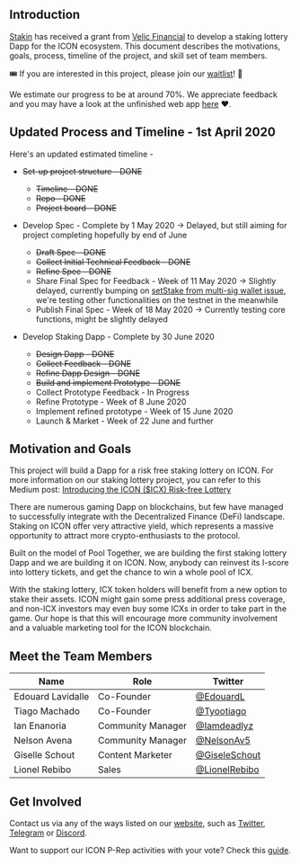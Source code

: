 ## Introduction

[Stakin](https://stakin.com/) has received a grant from [Velic Financial](https://www.velic.io/) to develop a staking lottery Dapp for the ICON ecosystem. This document describes the motivations, goals, process, timeline of the project, and skill set of team members.

🎟 If you are interested in this project, please join our [waitlist](https://lottery.stakin.com/)! 🚀

We estimate our progress to be at around 70%. We appreciate feedback and you may have a look at the unfinished web app [here](https://dev-lottery.netlify.app/home) ❤️.

## Updated Process and Timeline - 1st April 2020

Here's an updated estimated timeline -

- ~~Set-up project structure - DONE~~

  - ~~Timeline - DONE~~
  - ~~Repo - DONE~~
  - ~~Project board - DONE~~

- Develop Spec - Complete by 1 May 2020 -> Delayed, but still aiming for project completing hopefully by end of June

  - ~~Draft Spec - DONE~~
  - ~~Collect Initial Technical Feedback - DONE~~
  - ~~Refine Spec - DONE~~
  - Share Final Spec for Feedback - Week of 11 May 2020 -> Slightly delayed, currently bumping on [setStake from multi-sig wallet issue](https://github.com/icon-project/multisig-wallet/issues/25), we're testing other functionalities on the testnet in the meanwhile 
  - Publish Final Spec - Week of 18 May 2020 -> Currently testing core functions, might be slightly delayed

- Develop Staking Dapp - Complete by 30 June 2020

  - ~~Design Dapp - DONE~~
  - ~~Collect Feedback - DONE~~
  - ~~Refine Dapp Design - DONE~~
  - ~~Build and implement Prototype - DONE~~
  - Collect Prototype Feedback - In Progress
  - Refine Prototype - Week of 8 June 2020
  - Implement refined prototype - Week of 15 June 2020
  - Launch & Market - Week of 22 June and further 

## Motivation and Goals

This project will build a Dapp for a risk free staking lottery on ICON. For more information on our staking lottery project, you can refer to this Medium post: [Introducing the ICON ($ICX) Risk-free Lottery](https://medium.com/stakin/introducing-the-icon-icx-risk-free-lottery-44d6ffa5c37a)

There are numerous gaming Dapp on blockchains, but few have managed to successfully integrate with the Decentralized Finance (DeFi) landscape. Staking on ICON offer very attractive yield, which represents a massive opportunity to attract more crypto-enthusiasts to the protocol.

Built on the model of Pool Together, we are building the first staking lottery Dapp and we are building it on ICON. Now, anybody can reinvest its I-score into lottery tickets, and get the chance to win a whole pool of ICX.

With the staking lottery, ICX token holders will benefit from a new option to stake their assets. ICON might gain some press additional press coverage, and non-ICX investors may even buy some ICXs in order to take part in the game. Our hope is that this will encourage more community involvement and a valuable marketing tool for the ICON blockchain.

## Meet the Team Members

| Name              | Role              | Twitter                                           |
| ----------------- | ----------------- | ------------------------------------------------- |
| Edouard Lavidalle | Co-Founder        | [@EdouardL](https://twitter.com/EdouardL)         |
| Tiago Machado     | Co-Founder        | [@Tyootiago](https://twitter.com/tyootiago)       |
| Ian Enanoria      | Community Manager | [@Iamdeadlyz](https://twitter.com/Iamdeadlyz)     |
| Nelson Avena      | Community Manager | [@NelsonAv5](https://twitter.com/NelsonAv5)       |
| Giselle Schout    | Content Marketer  | [@GiseleSchout](https://twitter.com/GiseleSchout) |
| Lionel Rebibo    | Sales  | [@LionelRebibo](https://www.linkedin.com/in/lionel-rebibo-67710554/) |

## Get Involved

Contact us via any of the ways listed on our [website](https://stakin.com/), such as [Twitter](https://twitter.com/StakinOfficial), [Telegram](https://t.me/StakinOfficial) or [Discord](https://discord.gg/7uMyh9r).

Want to support our ICON P-Rep activities with your vote? Check this [guide](https://medium.com/stakin/how-to-stake-vote-in-icon-icx-5926e8e8a54b).
